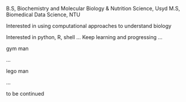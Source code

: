B.S, Biochemistry and Molecular Biology & Nutrition Science, Usyd
M.S, Biomedical Data Science, NTU

Interested in using computational approaches to understand biology

Interested in python, R, shell
...
Keep learning and progressing
...

gym man


...


lego man



...



to be continued
